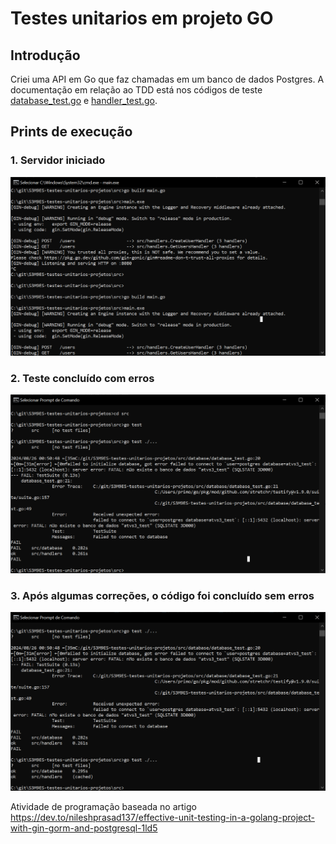 # Testes unitarios em projeto GO
## Introdução
Criei uma API em Go que faz chamadas em um banco de dados Postgres. A documentação em relação ao TDD está nos códigos de teste [database_test.go](./src/database/database_test.go) e [handler_test.go](./src/handlers/handler_test.go).

## Prints de execução
### 1. Servidor iniciado
![alt text](./images/image.png)

### 2. Teste concluído com erros
![alt text](./images/image2.png)

### 3. Após algumas correções, o código foi concluído sem erros
![alt text](./images/image3.png)


Atividade de programação baseada no artigo https://dev.to/nileshprasad137/effective-unit-testing-in-a-golang-project-with-gin-gorm-and-postgresql-1ld5

